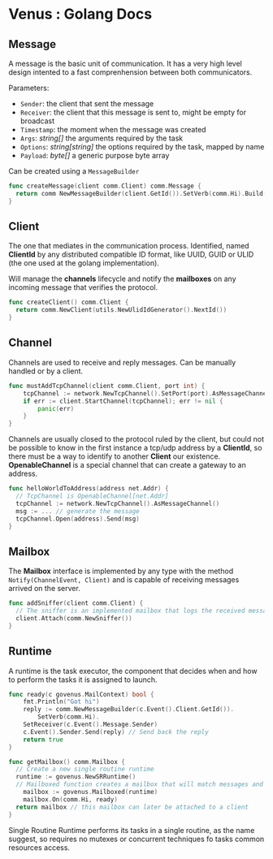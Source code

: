 # Venus : Golang Docs

## Message

A message is the basic unit of communication. It has a very high level design intented to a fast comprenhension between both communicators.

Parameters:
- `Sender`: the client that sent the message
- `Receiver`: the client that this message is sent to, might be empty for broadcast
- `Timestamp`: the moment when the message was created
- `Args`: *string[]* the arguments required by the task
- `Options`: *string[string]* the options required by the task, mapped by name
- `Payload`: *byte[]* a generic purpose byte array

Can be created using a `MessageBuilder`

```go
func createMessage(client comm.Client) comm.Message {
  return comm NewMessageBuilder(client.GetId()).SetVerb(comm.Hi).Build()
}
```

## Client

The one that mediates in the communication process. Identified, named **ClientId** by any distributed compatible ID format, like UUID, GUID or ULID (the one used at the golang implementation).

Will manage the **channels** lifecycle and notify the **mailboxes** on any incoming message that verifies the protocol.

```go
func createClient() comm.Client {
  return comm.NewClient(utils.NewUlidIdGenerator().NextId())
}
```

## Channel

Channels are used to receive and reply messages. Can be manually handled or by a client.

```go
func mustAddTcpChannel(client comm.Client, port int) {
	tcpChannel := network.NewTcpChannel().SetPort(port).AsMessageChannel()
	if err := client.StartChannel(tcpChannel); err != nil {
		panic(err)
	}
}
```

Channels are usually closed to the protocol ruled by the client, but could not be possible to know in the first instance a tcp/udp address by a **ClientId**, so there must be a way to identify to another **Client** our existence. **OpenableChannel** is a special channel that can create a gateway to an address.

```go
func helloWorldToAddress(address net.Addr) {
  // TcpChannel is OpenableChannel[net.Addr]
  tcpChannel := network.NewTcpChannel().AsMessageChannel()
  msg := ... // generate the message
  tcpChannel.Open(address).Send(msg)
}
```

## Mailbox

The **Mailbox** interface is implemented by any type with the method `Notify(ChannelEvent, Client)` and is capable of receiving messages arrived on the server.

```go
func addSniffer(client comm.Client) {
  // The sniffer is an implemented mailbox that logs the received messages
  client.Attach(comm.NewSniffer())
}
```

## Runtime

A runtime is the task executor, the component that decides when and how to perform the tasks it is assigned to launch.

```go
func ready(c govenus.MailContext) bool {
	fmt.Println("Got hi")
	reply := comm.NewMessageBuilder(c.Event().Client.GetId()).
		SetVerb(comm.Hi).
    SetReceiver(c.Event().Message.Sender)
	c.Event().Sender.Send(reply) // Send back the reply
	return true
}

func getMailbox() comm.Mailbox {
  // Create a new single routine runtime
  runtime := govenus.NewSRRuntime()
  // Mailboxed function creates a mailbox that will match messages and tasks, launching them in the runtime
	mailbox := govenus.Mailboxed(runtime)
	mailbox.On(comm.Hi, ready)
  return mailbox // this mailbox can later be attached to a client
}
```

Single Routine Runtime performs its tasks in a single routine, as the name suggest, so requires no mutexes or concurrent techniques fo tasks common resources access.